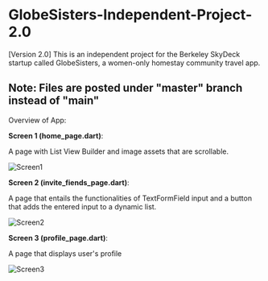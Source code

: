 # GlobeSisters-Independent-Project-2.0
[Version 2.0] This is an independent project for the Berkeley SkyDeck startup called GlobeSisters, a women-only homestay community travel app. 

## Note: Files are posted under "master" branch instead of "main"

Overview of App:



**Screen 1 (home_page.dart)**:

A page with List View Builder and image assets that are scrollable.

![Screen1](https://user-images.githubusercontent.com/76016696/193490722-1d1edd5b-b4c2-449f-b049-2f2d596d64d4.png)



**Screen 2 (invite_fiends_page.dart)**:

A page that entails the functionalities of TextFormField input and a button that adds the entered input to a dynamic list.

![Screen2](https://user-images.githubusercontent.com/76016696/193490796-d07d9354-8983-490d-9162-0c06c0a45a90.png)



**Screen 3 (profile_page.dart)**:

A page that displays user's profile

![Screen3](https://user-images.githubusercontent.com/76016696/193490809-0bbea1ea-f2e4-4cba-90d7-39d49b9741a4.png)

